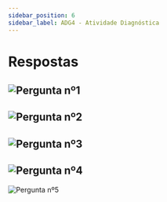 ```yaml
---
sidebar_position: 6
sidebar_label: ADG4 - Atividade Diagnóstica
---
```


# Respostas

![Pergunta nº1](/img/arquitetura-computadores/adg4/pergunta1.jpg)
-
![Pergunta nº2](/img/arquitetura-computadores/adg4/pergunta2.jpg)
-
![Pergunta nº3](/img/arquitetura-computadores/adg4/pergunta3.jpg)
-
![Pergunta nº4](/img/arquitetura-computadores/adg4/pergunta4.jpg)
-
![Pergunta nº5](/img/arquitetura-computadores/adg4/pergunta5.png)
